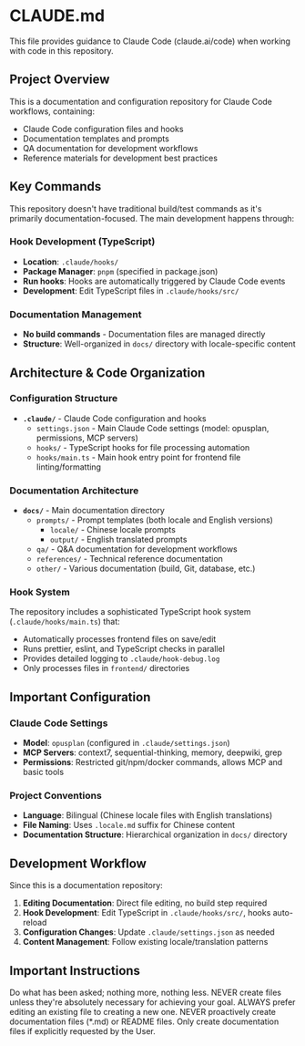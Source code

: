 # CLAUDE.md

This file provides guidance to Claude Code (claude.ai/code) when working with code in this repository.

## Project Overview

This is a documentation and configuration repository for Claude Code workflows, containing:
- Claude Code configuration files and hooks
- Documentation templates and prompts
- QA documentation for development workflows
- Reference materials for development best practices

## Key Commands

This repository doesn't have traditional build/test commands as it's primarily documentation-focused. The main development happens through:

### Hook Development (TypeScript)
- **Location**: `.claude/hooks/`
- **Package Manager**: `pnpm` (specified in package.json)
- **Run hooks**: Hooks are automatically triggered by Claude Code events
- **Development**: Edit TypeScript files in `.claude/hooks/src/`

### Documentation Management
- **No build commands** - Documentation files are managed directly
- **Structure**: Well-organized in `docs/` directory with locale-specific content

## Architecture & Code Organization

### Configuration Structure
- **`.claude/`** - Claude Code configuration and hooks
  - `settings.json` - Main Claude Code settings (model: opusplan, permissions, MCP servers)
  - `hooks/` - TypeScript hooks for file processing automation
  - `hooks/main.ts` - Main hook entry point for frontend file linting/formatting

### Documentation Architecture
- **`docs/`** - Main documentation directory
  - `prompts/` - Prompt templates (both locale and English versions)
    - `locale/` - Chinese locale prompts
    - `output/` - English translated prompts
  - `qa/` - Q&A documentation for development workflows
  - `references/` - Technical reference documentation
  - `other/` - Various documentation (build, Git, database, etc.)

### Hook System
The repository includes a sophisticated TypeScript hook system (`.claude/hooks/main.ts`) that:
- Automatically processes frontend files on save/edit
- Runs prettier, eslint, and TypeScript checks in parallel
- Provides detailed logging to `.claude/hook-debug.log`
- Only processes files in `frontend/` directories

## Important Configuration

### Claude Code Settings
- **Model**: `opusplan` (configured in `.claude/settings.json`)
- **MCP Servers**: context7, sequential-thinking, memory, deepwiki, grep
- **Permissions**: Restricted git/npm/docker commands, allows MCP and basic tools

### Project Conventions
- **Language**: Bilingual (Chinese locale files with English translations)
- **File Naming**: Uses `.locale.md` suffix for Chinese content
- **Documentation Structure**: Hierarchical organization in `docs/` directory

## Development Workflow

Since this is a documentation repository:

1. **Editing Documentation**: Direct file editing, no build step required
2. **Hook Development**: Edit TypeScript in `.claude/hooks/src/`, hooks auto-reload
3. **Configuration Changes**: Update `.claude/settings.json` as needed
4. **Content Management**: Follow existing locale/translation patterns

## Important Instructions

Do what has been asked; nothing more, nothing less.
NEVER create files unless they're absolutely necessary for achieving your goal.
ALWAYS prefer editing an existing file to creating a new one.
NEVER proactively create documentation files (*.md) or README files. Only create documentation files if explicitly requested by the User.